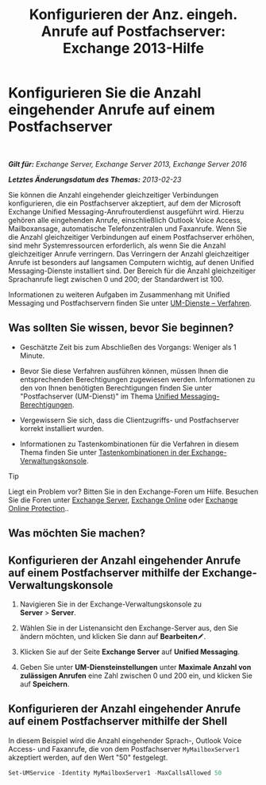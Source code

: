 ﻿---
title: 'Konfigurieren der Anz. eingeh. Anrufe auf Postfachserver: Exchange 2013-Hilfe'
TOCTitle: Konfigurieren Sie die Anzahl eingehender Anrufe auf einem Postfachserver
ms:assetid: 419e1de9-2bf8-48a8-824d-2a536b0a6d90
ms:mtpsurl: https://technet.microsoft.com/de-de/library/Aa997637(v=EXCHG.150)
ms:contentKeyID: 50554780
ms.date: 05/22/2018
mtps_version: v=EXCHG.150
ms.translationtype: MT
---

# Konfigurieren Sie die Anzahl eingehender Anrufe auf einem Postfachserver

 

_**Gilt für:** Exchange Server, Exchange Server 2013, Exchange Server 2016_

_**Letztes Änderungsdatum des Themas:** 2013-02-23_

Sie können die Anzahl eingehender gleichzeitiger Verbindungen konfigurieren, die ein Postfachserver akzeptiert, auf dem der Microsoft Exchange Unified Messaging-Anrufrouterdienst ausgeführt wird. Hierzu gehören alle eingehenden Anrufe, einschließlich Outlook Voice Access, Mailboxansage, automatische Telefonzentralen und Faxanrufe. Wenn Sie die Anzahl gleichzeitiger Verbindungen auf einem Postfachserver erhöhen, sind mehr Systemressourcen erforderlich, als wenn Sie die Anzahl gleichzeitiger Anrufe verringern. Das Verringern der Anzahl gleichzeitiger Anrufe ist besonders auf langsamen Computern wichtig, auf denen Unified Messaging-Dienste installiert sind. Der Bereich für die Anzahl gleichzeitiger Sprachanrufe liegt zwischen 0 und 200; der Standardwert ist 100.

Informationen zu weiteren Aufgaben im Zusammenhang mit Unified Messaging und Postfachservern finden Sie unter [UM-Dienste – Verfahren](um-services-procedures-exchange-2013-help.md).

## Was sollten Sie wissen, bevor Sie beginnen?

  - Geschätzte Zeit bis zum Abschließen des Vorgangs: Weniger als 1 Minute.

  - Bevor Sie diese Verfahren ausführen können, müssen Ihnen die entsprechenden Berechtigungen zugewiesen werden. Informationen zu den von Ihnen benötigten Berechtigungen finden Sie unter "Postfachserver (UM-Dienst)" im Thema [Unified Messaging-Berechtigungen](unified-messaging-permissions-exchange-2013-help.md).

  - Vergewissern Sie sich, dass die Clientzugriffs- und Postfachserver korrekt installiert wurden.

  - Informationen zu Tastenkombinationen für die Verfahren in diesem Thema finden Sie unter [Tastenkombinationen in der Exchange-Verwaltungskonsole](keyboard-shortcuts-in-the-exchange-admin-center-exchange-online-protection-help.md).


> [!TIP]
> Liegt ein Problem vor? Bitten Sie in den Exchange-Foren um Hilfe. Besuchen Sie die Foren unter <A href="https://go.microsoft.com/fwlink/p/?linkid=60612">Exchange Server</A>, <A href="https://go.microsoft.com/fwlink/p/?linkid=267542">Exchange Online</A> oder <A href="https://go.microsoft.com/fwlink/p/?linkid=285351">Exchange Online Protection</A>..



## Was möchten Sie machen?

## Konfigurieren der Anzahl eingehender Anrufe auf einem Postfachserver mithilfe der Exchange-Verwaltungskonsole

1.  Navigieren Sie in der Exchange-Verwaltungskonsole zu **Server** \> **Server**.

2.  Wählen Sie in der Listenansicht den Exchange-Server aus, den Sie ändern möchten, und klicken Sie dann auf **Bearbeiten**![Bearbeitungssymbol](images/Bb124582.6f53ccb2-1f13-4c02-bea0-30690e6ea71d(EXCHG.150).gif "Bearbeitungssymbol").

3.  Klicken Sie auf der Seite **Exchange Server** auf **Unified Messaging**.

4.  Geben Sie unter **UM-Diensteinstellungen** unter **Maximale Anzahl von zulässigen Anrufen** eine Zahl zwischen 0 und 200 ein, und klicken Sie auf **Speichern**.

## Konfigurieren der Anzahl eingehender Anrufe auf einem Postfachserver mithilfe der Shell

In diesem Beispiel wird die Anzahl eingehender Sprach-, Outlook Voice Access- und Faxanrufe, die von dem Postfachserver `MyMailboxServer1` akzeptiert werden, auf den Wert "50" festgelegt.

```powershell
Set-UMService -Identity MyMailboxServer1 -MaxCallsAllowed 50
```

